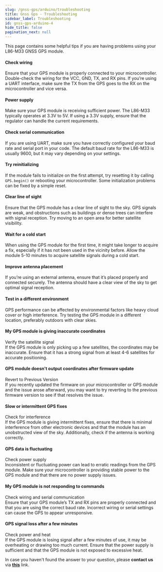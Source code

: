 ```yaml
---
slug: /gnss-gps/arduino/troubleshooting
title: Gnss Gps - Troubleshooting
sidebar_label: Troubleshooting
id: gnss-gps-arduino-4
hide_title: false
pagination_next: null
---
```


This page contains some helpful tips if you are having problems using your L86-M33 GNSS GPS module.

<ExpandableSection title="My GPS module won't initialize!">

#### Check wiring  
Ensure that your GPS module is properly connected to your microcontroller. Double-check the wiring for the VCC, GND, TX, and RX pins. If you’re using a UART interface, make sure the TX from the GPS goes to the RX on the microcontroller and vice versa.  

#### Power supply  
Make sure your GPS module is receiving sufficient power. The L86-M33 typically operates at 3.3V to 5V. If using a 3.3V supply, ensure that the regulator can handle the current requirements.

#### Check serial communication  
If you are using UART, make sure you have correctly configured your baud rate and serial port in your code. The default baud rate for the L86-M33 is usually 9600, but it may vary depending on your settings.

#### Try reinitializing  
If the module fails to initialize on the first attempt, try resetting it by calling `GPS.begin()` or rebooting your microcontroller. Some initialization problems can be fixed by a simple reset.

</ExpandableSection>

<ExpandableSection title="My GPS module is not getting a fix!">

#### Clear line of sight  
Ensure that the GPS module has a clear line of sight to the sky. GPS signals are weak, and obstructions such as buildings or dense trees can interfere with signal reception. Try moving to an open area for better satellite visibility.

#### Wait for a cold start  
When using the GPS module for the first time, it might take longer to acquire a fix, especially if it has not been used in the vicinity before. Allow the module 5-10 minutes to acquire satellite signals during a cold start.

#### Improve antenna placement  
If you’re using an external antenna, ensure that it’s placed properly and connected securely. The antenna should have a clear view of the sky to get optimal signal reception.  

#### Test in a different environment  
GPS performance can be affected by environmental factors like heavy cloud cover or high interference. Try testing the GPS module in a different location, preferably outdoors with clear skies.

</ExpandableSection>

<ExpandableSection title="Other common issues">

#### My GPS module is giving inaccurate coordinates  
Verify the satellite signal  
If the GPS module is only picking up a few satellites, the coordinates may be inaccurate. Ensure that it has a strong signal from at least 4-6 satellites for accurate positioning.

#### GPS module doesn't output coordinates after firmware update  
Revert to Previous Version  
If you recently updated the firmware on your microcontroller or GPS module and the issue arose afterward, you may want to try reverting to the previous firmware version to see if that resolves the issue.

#### Slow or intermittent GPS fixes  
Check for interference  
If the GPS module is giving intermittent fixes, ensure that there is minimal interference from other electronic devices and that the module has an unobstructed view of the sky. Additionally, check if the antenna is working correctly.

#### GPS data is fluctuating  
Check power supply  
Inconsistent or fluctuating power can lead to erratic readings from the GPS module. Make sure your microcontroller is providing stable power to the GPS module and that there are no power supply issues.

#### My GPS module is not responding to commands  
Check wiring and serial communication  
Ensure that your GPS module’s TX and RX pins are properly connected and that you are using the correct baud rate. Incorrect wiring or serial settings can cause the GPS to appear unresponsive.

#### GPS signal loss after a few minutes  
Check power and heat  
If the GPS module is losing signal after a few minutes of use, it may be overheating or drawing too much current. Ensure that the power supply is sufficient and that the GPS module is not exposed to excessive heat.

</ExpandableSection>

<InfoBox>In case you haven't found the answer to your question, please **contact us** via [**this**](https://soldered.com/contact/) link.</InfoBox>